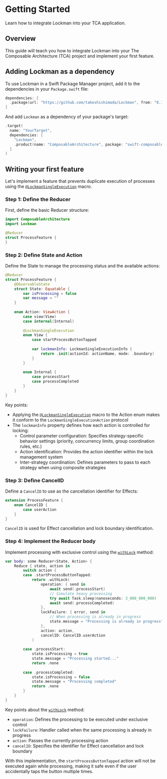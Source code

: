 # Getting Started

Learn how to integrate Lockman into your TCA application.

## Overview

This guide will teach you how to integrate Lockman into your The Composable Architecture (TCA) project and implement your first feature.

## Adding Lockman as a dependency

To use Lockman in a Swift Package Manager project, add it to the dependencies in your `Package.swift` file:

```swift
dependencies: [
  .package(url: "https://github.com/takeshishimada/Lockman", from: "0.13.2")
]
```

And add `Lockman` as a dependency of your package's target:

```swift
.target(
  name: "YourTarget",
  dependencies: [
    "Lockman",
    .product(name: "ComposableArchitecture", package: "swift-composable-architecture")
  ]
)
```

## Writing your first feature

Let's implement a feature that prevents duplicate execution of processes using the [`@LockmanSingleExecution`](<doc:SingleExecutionStrategy>) macro.

### Step 1: Define the Reducer

First, define the basic Reducer structure:

```swift
import ComposableArchitecture
import Lockman

@Reducer
struct ProcessFeature {
}
```

### Step 2: Define State and Action

Define the State to manage the processing status and the available actions:

```swift
@Reducer
struct ProcessFeature {
    @ObservableState
    struct State: Equatable {
        var isProcessing = false
        var message = ""
    }
    
    enum Action: ViewAction {
        case view(View)
        case internal(Internal)
        
        @LockmanSingleExecution
        enum View {
            case startProcessButtonTapped
            
            var lockmanInfo: LockmanSingleExecutionInfo {
                return .init(actionId: actionName, mode: .boundary)
            }
        }
        
        enum Internal {
            case processStart
            case processCompleted
        }
    }
}
```

Key points:

- Applying the [`@LockmanSingleExecution`](<doc:SingleExecutionStrategy>) macro to the Action enum makes it conform to the `LockmanSingleExecutionAction` protocol
- The `lockmanInfo` property defines how each action is controlled for locking:
  - Control parameter configuration: Specifies strategy-specific behavior settings (priority, concurrency limits, group coordination rules, etc.)
  - Action identification: Provides the action identifier within the lock management system
  - Inter-strategy coordination: Defines parameters to pass to each strategy when using composite strategies

### Step 3: Define CancelID

Define a `CancelID` to use as the cancellation identifier for Effects:

```swift
extension ProcessFeature {
    enum CancelID {
        case userAction
    }
}
```

`CancelID` is used for Effect cancellation and lock boundary identification.

### Step 4: Implement the Reducer body

Implement processing with exclusive control using the [`withLock`](<doc:Lock>) method:

```swift
var body: some Reducer<State, Action> {
    Reduce { state, action in
        switch action {
        case .startProcessButtonTapped:
            return .withLock(
                operation: { send in
                    await send(.processStart)
                    // Simulate heavy processing
                    try await Task.sleep(nanoseconds: 3_000_000_000)
                    await send(.processCompleted)
                },
                lockFailure: { error, send in
                    // When processing is already in progress
                    state.message = "Processing is already in progress"
                },
                action: action,
                cancelID: CancelID.userAction
            )
            
        case .processStart:
            state.isProcessing = true
            state.message = "Processing started..."
            return .none
            
        case .processCompleted:
            state.isProcessing = false
            state.message = "Processing completed"
            return .none
        }
    }
}
```

Key points about the [`withLock`](<doc:Lock>) method:

- `operation`: Defines the processing to be executed under exclusive control
- `lockFailure`: Handler called when the same processing is already in progress
- `action`: Passes the currently processing action
- `cancelID`: Specifies the identifier for Effect cancellation and lock boundary

With this implementation, the `startProcessButtonTapped` action will not be executed again while processing, making it safe even if the user accidentally taps the button multiple times.

